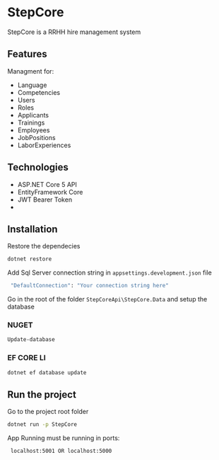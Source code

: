# StepCore
StepCore is a RRHH hire management system

## Features
Managment for:
- Language
- Competencies
- Users
- Roles
- Applicants
- Trainings
- Employees
- JobPositions
- LaborExperiences

## Technologies
- ASP.NET Core 5 API 
- EntityFramework Core
- JWT Bearer Token
- 

## Installation

Restore the dependecies

```bash
dotnet restore
```
Add Sql Server connection string in  `appsettings.development.json` file

```bash
 "DefaultConnection": "Your connection string here"
```
Go in the root of the folder `StepCoreApi\StepCore.Data` and setup the database

### NUGET
```bash
Update-database
```
### EF CORE LI

```bash
dotnet ef database update
```


## Run the project
Go to the project root folder
```bash
dotnet run -p StepCore
```

App Running must be running in ports:
```bash
 localhost:5001 OR localhost:5000
```




